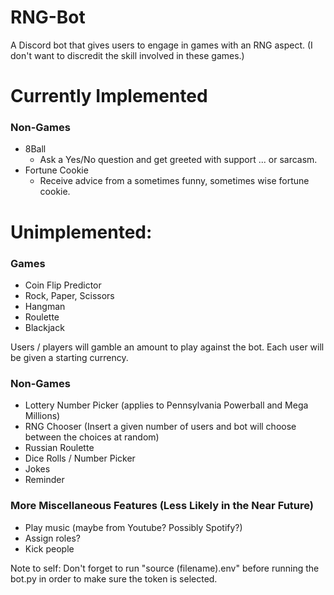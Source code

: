 # RNG-Bot
A Discord bot that gives users to engage in games with an RNG aspect. (I don't want to discredit the skill involved in these games.)

# Currently Implemented

### Non-Games
* 8Ball
  * Ask a Yes/No question and get greeted with support ... or sarcasm.
* Fortune Cookie
  * Receive advice from a sometimes funny, sometimes wise fortune cookie.


# Unimplemented:

### Games 
* Coin Flip Predictor
* Rock, Paper, Scissors
* Hangman
* Roulette
* Blackjack

Users / players will gamble an amount to play against the bot. Each user will be given a starting currency.

### Non-Games
* Lottery Number Picker (applies to Pennsylvania Powerball and Mega Millions)
* RNG Chooser (Insert a given number of users and bot will choose between the choices at random)
* Russian Roulette
* Dice Rolls / Number Picker
* Jokes
* Reminder

### More Miscellaneous Features (Less Likely in the Near Future)
* Play music (maybe from Youtube? Possibly Spotify?)
* Assign roles?
* Kick people 

Note to self: Don't forget to run "source (filename).env" before running the bot.py in order to make sure the token is selected.
